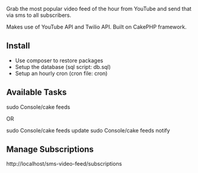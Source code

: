 Grab the most popular video feed of the hour from YouTube and send that via sms to all subscribers.

Makes use of YouTube API and Twilio API.
Built on CakePHP framework.

Install
-------
* Use composer to restore packages
* Setup the database (sql script: db.sql)
* Setup an hourly cron (cron file: cron)

Available Tasks
---------------
sudo Console/cake feeds

OR

sudo Console/cake feeds update
sudo Console/cake feeds notify

Manage Subscriptions
--------------------
http://localhost/sms-video-feed/subscriptions
